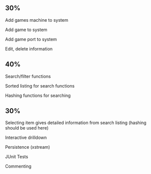 ## 30%

Add games machine to system

Add game to system

Add game port to system

Edit, delete information

## 40%

Search/filter functions

Sorted listing for search functions

Hashing functions for searching

## 30%

Selecting item gives detailed information from search listing (hashing should be used here)

Interactive drilldown

Persistence (xstream)

JUnit Tests

Commenting